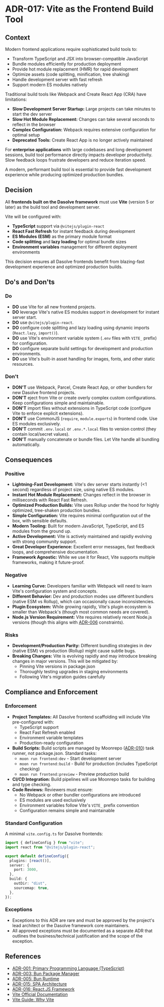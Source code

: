 # ADR-017: Vite as the Frontend Build Tool

## Context

Modern frontend applications require sophisticated build tools to:

- Transform TypeScript and JSX into browser-compatible JavaScript
- Bundle modules efficiently for production deployment
- Provide hot module replacement (HMR) for rapid development
- Optimize assets (code splitting, minification, tree shaking)
- Handle development server with fast refresh
- Support modern ES modules natively

Traditional build tools like Webpack and Create React App (CRA) have limitations:

- **Slow Development Server Startup:** Large projects can take minutes to start the dev server
- **Slow Hot Module Replacement:** Changes can take several seconds to reflect in the browser
- **Complex Configuration:** Webpack requires extensive configuration for optimal setup
- **Deprecated Tools:** Create React App is no longer actively maintained

For **enterprise applications** with large codebases and long development sessions, build tool performance directly impacts developer productivity. Slow feedback loops frustrate developers and reduce iteration speed.

A modern, performant build tool is essential to provide fast development experience while producing optimized production bundles.

## Decision

All **frontends built on the Dasolve framework** must use **Vite** (version 5 or later) as the build tool and development server.

Vite will be configured with:

- **TypeScript** support via `@vitejs/plugin-react`
- **React Fast Refresh** for instant feedback during development
- **ES Modules (ESM)** as the primary module format
- **Code splitting** and **lazy loading** for optimal bundle sizes
- **Environment variables** management for different deployment environments

This decision ensures all Dasolve frontends benefit from blazing-fast development experience and optimized production builds.

## Do's and Don'ts

### Do

- **DO** use Vite for all new frontend projects.
- **DO** leverage Vite's native ES modules support in development for instant server start.
- **DO** use `@vitejs/plugin-react`.
- **DO** configure code splitting and lazy loading using dynamic imports (`React.lazy`, `import()`).
- **DO** use Vite's environment variable system (`.env` files with `VITE_` prefix) for configuration.
- **DO** configure separate build settings for development and production environments.
- **DO** use Vite's built-in asset handling for images, fonts, and other static resources.

### Don't

- **DON'T** use Webpack, Parcel, Create React App, or other bundlers for new Dasolve frontend projects.
- **DON'T** eject from Vite or create overly complex custom configurations. Keep configurations simple and maintainable.
- **DON'T** import files without extensions in TypeScript code (configure Vite to enforce explicit extensions).
- **DON'T** use CommonJS (`require`, `module.exports`) in frontend code. Use ES modules exclusively.
- **DON'T** commit `.env.local` or `.env.*.local` files to version control (they contain local/secret values).
- **DON'T** manually concatenate or bundle files. Let Vite handle all bundling automatically.

## Consequences

### Positive

- **Lightning-Fast Development:** Vite's dev server starts instantly (<1 second) regardless of project size, using native ES modules.
- **Instant Hot Module Replacement:** Changes reflect in the browser in milliseconds with React Fast Refresh.
- **Optimized Production Builds:** Vite uses Rollup under the hood for highly optimized, tree-shaken production bundles.
- **Simple Configuration:** Vite requires minimal configuration out of the box, with sensible defaults.
- **Modern Tooling:** Built for modern JavaScript, TypeScript, and ES modules from the ground up.
- **Active Development:** Vite is actively maintained and rapidly evolving with strong community support.
- **Great Developer Experience:** Excellent error messages, fast feedback loops, and comprehensive documentation.
- **Framework Agnostic:** While we use it for React, Vite supports multiple frameworks, making it future-proof.

### Negative

- **Learning Curve:** Developers familiar with Webpack will need to learn Vite's configuration system and concepts.
- **Different Behavior:** Dev and production modes use different bundlers (native ESM vs Rollup), which can occasionally cause inconsistencies.
- **Plugin Ecosystem:** While growing rapidly, Vite's plugin ecosystem is smaller than Webpack's (though most common needs are covered).
- **Node.js Version Requirement:** Vite requires relatively recent Node.js versions (though this aligns with [ADR-006](./ADR-006.md) constraints).

### Risks

- **Development/Production Parity:** Different bundling strategies in dev (native ESM) vs production (Rollup) might cause subtle bugs.
- **Breaking Changes:** Vite is evolving rapidly and may introduce breaking changes in major versions. This will be mitigated by:
  - Pinning Vite versions in package.json
  - Thoroughly testing upgrades in staging environments
  - Following Vite's migration guides carefully

## Compliance and Enforcement

### Enforcement

- **Project Templates:** All Dasolve frontend scaffolding will include Vite pre-configured with:
  - TypeScript support
  - React Fast Refresh enabled
  - Environment variable templates
  - Production-ready configuration
- **Build Scripts:** Build scripts are managed by Moonrepo ([ADR-010](./ADR-010.md)) task runner, not package.json. Standard tasks:
  - `moon run frontend:dev` - Start development server
  - `moon run frontend:build` - Build for production (includes TypeScript checking)
  - `moon run frontend:preview` - Preview production build
- **CI/CD Integration:** Build pipelines will use Moonrepo tasks for building and type checking.
- **Code Reviews:** Reviewers must ensure:
  - No Webpack or other bundler configurations are introduced
  - ES modules are used exclusively
  - Environment variables follow Vite's `VITE_` prefix convention
  - Configuration remains simple and maintainable

### Standard Configuration

A minimal `vite.config.ts` for Dasolve frontends:

```typescript
import { defineConfig } from "vite";
import react from "@vitejs/plugin-react";

export default defineConfig({
  plugins: [react()],
  server: {
    port: 3000,
  },
  build: {
    outDir: "dist",
    sourcemap: true,
  },
});
```

### Exceptions

- Exceptions to this ADR are rare and must be approved by the project's lead architect or the Dasolve framework core maintainers.
- All approved exceptions must be documented as a separate ADR that outlines the business/technical justification and the scope of the exception.

## References

- [ADR-001: Primary Programming Language (TypeScript)](./ADR-001.md)
- [ADR-003: Bun Package Manager](./ADR-003.md)
- [ADR-005: Bun Runtime](./ADR-005.md)
- [ADR-015: SPA Architecture](./ADR-015.md)
- [ADR-016: React.JS Framework](./ADR-016.md)
- [Vite Official Documentation](https://vitejs.dev/)
- [Vite Guide: Why Vite](https://vitejs.dev/guide/why.html)
